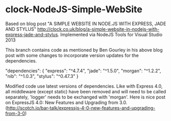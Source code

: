 clock-NodeJS-Simple-WebSite
============================

Based on blog post "A SIMPLE WEBSITE IN NODE.JS WITH EXPRESS, JADE AND STYLUS" http://clock.co.uk/blog/a-simple-website-in-nodejs-with-express-jade-and-stylus. Implemented via NodeJS Tools for Visual Studio 2013

This branch contains code as mentioned by Ben Gourley in his above blog post with some changes to incorporate version updates for the dependencies.

"dependencies": {
    "express": "^4.7.4",
    "jade": "^1.5.0",
    "morgan": "^1.2.2",
    "nib": "^1.0.3",
    "stylus": "^0.47.3"
  }
  
Modified code use latest versions of dependencies. Like with Express 4.0, all middleware (except static) have been removed and will need to be called separately, 'logger' needs to be exchanged with 'morgan'. Here is nice post on ExpressJS 4.0: New Features and Upgrading from 3.0. (http://scotch.io/bar-talk/expressjs-4-0-new-features-and-upgrading-from-3-0)
